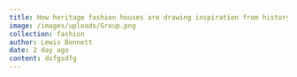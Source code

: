 ```yaml
---
title: How heritage fashion houses are drawing inspiration from history
image: /images/uploads/Group.png
collection: fashion
author: Lewis Bennett
date: 2 day ago
content: dsfgsdfg
---
```


